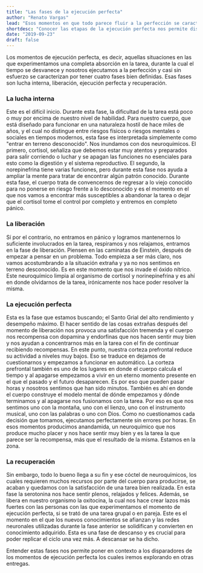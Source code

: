 ```yaml
---
title: "Las fases de la ejecución perfecta"
author: "Renato Vargas"
lead: "Esos momentos en que todo parece fluir a la perfección se caracterizan por tener cuatro etapas bien definidas. Si las entendemos bien, podremos replicar mejor las condiciones que nos permitirán entrar en momentos de concentración y ejecución perfecta con mayor frecuencia."
shortdesc: "Conocer las etapas de la ejecución perfecta nos permite diseñar prácticas para experimentarlas más."
date: "2019-09-23"
draft: false
---
```


Los momentos de ejecución perfecta, es decir, aquellas situaciones en las que experimentamos una completa absorción en la tarea, durante la cual el tiempo se desvanece y nosotros ejecutamos a la perfección y casi sin esfuerzo se caracterizan por tener cuatro fases bien definidas. Esas fases son lucha interna, liberación, ejecución perfecta y recuperación.

### La lucha interna

Este es el difícil inicio. Durante esta fase, la dificultad de la tarea está poco o muy por encima de nuestro nivel de habilidad. Para nuestro cuerpo, que está diseñado para funcionar en una naturaleza hostil de hace miles de años, y el cual no distingue entre riesgos físicos o riesgos mentales o sociales en tiempos modernos, esta fase es interpretada simplemente como "entrar en terreno desconocido". Nos inundamos con dos neuroquímicos. El primero, cortisol, señaliza que debemos estar muy atentos y preparados para salir corriendo o luchar y se apagan las funciones no esenciales para esto como la digestión y el sistema reproductivo. El segundo, la norepinefrina tiene varias funciones, pero durante esta fase nos ayuda a ampliar la mente para tratar de encontrar algún patrón conocido. Durante esta fase, el cuerpo trata de convencernos de regresar a lo viejo conocido para no ponerse en riesgo frente a lo desconocido y es el momento en el que nos vamos a encontrar más susceptibles a abandonar la tarea o dejar que el cortisol tome el control por completo y entremos en completo pánico.

### La liberación

Sí por el contrario, no entramos en pánico y logramos mantenernos lo suficiente involucrados en la tarea, respiramos y nos relajamos, entramos en la fase de liberación. Piensen en las caminatas de Einstein, después de empezar a pensar en un problema. Todo empieza a ser más claro, nos vamos acostumbrando a la situación extraña y ya no nos sentimos en terreno desconocido. Es en este momento que nos invade el óxido nítrico. Este neuroquímico limpia al organismo de cortisol y norinepinefrina y es ahí en donde olvidarnos de la tarea, irónicamente nos hace poder resolver la misma.

### La ejecución perfecta

Esta es la fase que estamos buscando; el Santo Grial del alto rendimiento y desempeño máximo. El hacer sentido de las cosas extrañas después del momento de liberación nos provoca una satisfacción tremenda y el cuerpo nos recompensa con dopamina y endorfinas que nos hacen sentir muy bien y nos ayudan a concentrarnos más en la tarea con el fin de continuar recibiendo recompensas. En este punto, nuestra corteza prefrontal reduce su actividad a niveles muy bajos. Eso se traduce en dejamos de cuestionarnos y empezamos a funcionar en automático. La corteza prefrontal también es uno de los lugares en donde el cuerpo calcula el tiempo y al apagarse empezamos a vivir en un eterno momento presente en el que el pasado y el futuro desaparecen. Es por eso que pueden pasar horas y nosotros sentimos que han sido minutos. También es ahí en donde el cuerpo construye el modelo mental de dónde empezamos y dónde terminamos y al apagarse nos fusionamos con la tarea. Por eso es que nos sentimos uno con la montaña, uno con el lienzo, uno con el instrumento musical, uno con las palabras o uno con Dios. Como no cuestionamos cada decisión que tomamos, ejecutamos perfectamente sin errores por horas. En esos momentos producimos anandamida, un neuroquímico que nos produce mucho placer y nos hace sentir muy bien y es la tarea la que parece ser la recompensa, más que el resultado de la misma. Estamos en la zona.

### La recuperación

Sin embargo, todo lo bueno llega a su fin y ese cóctel de neuroquímicos, los cuales requieren muchos recursos por parte del cuerpo para producirse, se acaban y quedamos con la satisfacción de una tarea bien realizada. En esta fase la serotonina nos hace sentir plenos, relajados y felices. Además, se libera en nuestro organismo la oxitocina, la cual nos hace crear lazos más fuertes con las personas con las que experimentamos el momento de ejecución perfecta, si se trató de una tarea grupal o en pareja. Este es el momento en el que los nuevos conocimientos se afianzan y las redes neuronales utilizadas durante la fase anterior se solidifican y convierten en conocimiento adquirido. Esta es una fase de descanso y es crucial para poder replicar el ciclo una vez más. A descansar se ha dicho.

Entender estas fases nos permite poner en contexto a los disparadores de los momentos de ejecución perfecta los cuales iremos explorando en otras entregas.
